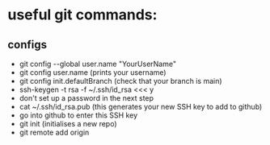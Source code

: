 # useful git commands:

## configs
- git config --global user.name "YourUserName"
- git config user.name (prints your username)
- git config init.defaultBranch  (check that your branch is main)
- ssh-keygen -t rsa -f ~/.ssh/id_rsa <<< y
- don't set up a password in the next step
- cat ~/.ssh/id_rsa.pub (this generates your new SSH key to add to github)
- go into github to enter this SSH key 
- git init (initialises a new repo)
- git remote add origin <ssh link> 

